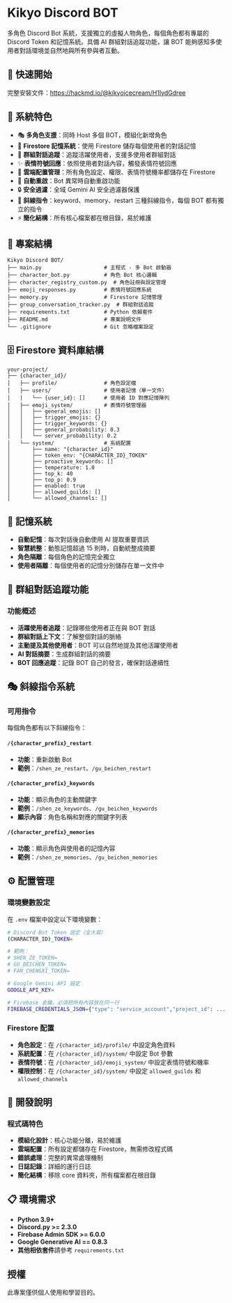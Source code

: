 # Kikyo Discord BOT

多角色 Discord Bot 系統，支援獨立的虛擬人物角色，每個角色都有專屬的 Discord Token 和記憶系統。具備 AI 群組對話追蹤功能，讓 BOT 能夠感知多使用者對話環境並自然地與所有參與者互動。

## 🚀 快速開始

完整安裝文件：https://hackmd.io/@kikyoicecream/H1lydGdree

## 🎯 系統特色

- 🎭 **多角色支援**：同時 Host 多個 BOT，模組化新增角色
- 🧠 **Firestore 記憶系統**：使用 Firestore 儲存每個使用者的對話記憶
- 👥 **群組對話追蹤**：追蹤活躍使用者，支援多使用者群組對話
- ✨ **表情符號回應**：依照使用者對話內容，觸發表情符號回應
- 🔧 **雲端配置管理**：所有角色設定、權限、表情符號機率都儲存在 Firestore
- 🚀 **自動重啟**：Bot 異常時自動重啟功能
- 🔒 **安全過濾**：全域 Gemini AI 安全過濾器保護
- 🎯 **斜線指令**：keyword、memory、restart 三種斜線指令，每個 BOT 都有獨立的指令
- ⚡ **簡化結構**：所有核心檔案都在根目錄，易於維護

## 📁 專案結構

```
Kikyo Discord BOT/
├── main.py                    # 主程式 - 多 Bot 啟動器
├── character_bot.py           # 角色 Bot 核心邏輯
├── character_registry_custom.py  # 角色註冊與設定管理
├── emoji_responses.py         # 表情符號回應系統
├── memory.py                  # Firestore 記憶管理
├── group_conversation_tracker.py  # 群組對話追蹤
├── requirements.txt           # Python 依賴套件
├── README.md                  # 專案說明文件
└── .gitignore                 # Git 忽略檔案設定
```

## 🗄️ Firestore 資料庫結構

```
your-project/
├── {character_id}/
│   ├── profile/               # 角色設定檔
│   ├── users/                 # 使用者記憶（單一文件）
│   │   └── {user_id}: []      # 使用者 ID 對應記憶陣列
│   ├── emoji_system/          # 表情符號管理器
│   │   ├── general_emojis: []
│   │   ├── trigger_emojis: {}
│   │   ├── trigger_keywords: {}
│   │   ├── general_probability: 0.3
│   │   └── server_probability: 0.2
│   └── system/                # 系統配置
│       ├── name: "{character_id}"
│       ├── token_env: "{CHARACTER_ID}_TOKEN"
│       ├── proactive_keywords: []
│       ├── temperature: 1.0
│       ├── top_k: 40
│       ├── top_p: 0.9
│       ├── enabled: true
│       ├── allowed_guilds: []
│       └── allowed_channels: []
```

## 🧠 記憶系統

- **自動記憶**：每次對話後自動使用 AI 提取重要資訊
- **智慧統整**：動態記憶超過 15 則時，自動統整成摘要
- **角色隔離**：每個角色的記憶完全獨立
- **使用者隔離**：每個使用者的記憶分別儲存在單一文件中

## 👥 群組對話追蹤功能

### 功能概述
- **活躍使用者追蹤**：記錄哪些使用者正在與 BOT 對話
- **群組對話上下文**：了解整個對話的脈絡
- **主動提及其他使用者**：BOT 可以自然地提及其他活躍使用者
- **AI 對話摘要**：生成群組對話的摘要
- **BOT 回應追蹤**：記錄 BOT 自己的發言，確保對話連續性

## 🎭 斜線指令系統

### 可用指令

每個角色都有以下斜線指令：

#### `/{character_prefix}_restart`
- **功能**：重新啟動 Bot
- **範例**：`/shen_ze_restart`、`/gu_beichen_restart`

#### `/{character_prefix}_keywords`
- **功能**：顯示角色的主動關鍵字
- **範例**：`/shen_ze_keywords`、`/gu_beichen_keywords`
- **顯示內容**：角色名稱和對應的關鍵字列表

#### `/{character_prefix}_memories`
- **功能**：顯示角色與使用者的記憶內容
- **範例**：`/shen_ze_memories`、`/gu_beichen_memories`

## ⚙️ 配置管理

### 環境變數設定
在 `.env` 檔案中設定以下環境變數：

```bash
# Discord Bot Token 設定（全大寫）
(CHARACTER_ID)_TOKEN=

# 範例：
# SHEN_ZE_TOKEN=
# GU_BEICHEN_TOKEN=
# FAN_CHENGXI_TOKEN=

# Google Gemini API 設定
GOOGLE_API_KEY=

# Firebase 金鑰，必須把所有內容放在同一行
FIREBASE_CREDENTIALS_JSON={"type": "service_account","project_id": ... ,"universe_domain": "googleapis.com"}
```

### Firestore 配置
- **角色設定**：在 `/{character_id}/profile/` 中設定角色資料
- **系統配置**：在 `/{character_id}/system/` 中設定 Bot 參數
- **表情符號**：在 `/{character_id}/emoji_system/` 中設定表情符號和機率
- **權限控制**：在 `/{character_id}/system/` 中設定 `allowed_guilds` 和 `allowed_channels`

## 🔧 開發說明

### 程式碼特色
- **模組化設計**：核心功能分離，易於維護
- **雲端配置**：所有設定都儲存在 Firestore，無需修改程式碼
- **錯誤處理**：完整的異常處理機制
- **日誌記錄**：詳細的運行日誌
- **簡化結構**：移除 core 資料夾，所有檔案都在根目錄

## 📋 環境需求

- **Python 3.9+**
- **Discord.py >= 2.3.0**
- **Firebase Admin SDK >= 6.0.0**
- **Google Generative AI == 0.8.3**
- **其他相依套件**請參考 `requirements.txt`

## 授權
此專案僅供個人使用和學習目的。